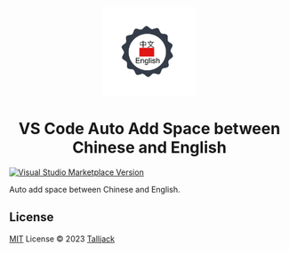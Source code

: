 <p align="center">
  <img src="./assets/icon.png" height="160"/>
</p>

<h1 align="center">VS Code Auto Add Space between Chinese and English</h1>

<a href="https://marketplace.visualstudio.com/items?itemName=talljack.vscode-auto-space" target="__blank"><img src="https://img.shields.io/visual-studio-marketplace/v/talljack.vscode-auto-space.svg?color=eee&amp;label=VS%20Code%20Marketplace&logo=visual-studio-code" alt="Visual Studio Marketplace Version" /></a>

Auto add space between Chinese and English.

## License

[MIT](./LICENSE) License © 2023 [Talljack](https://github.com/talljack)
